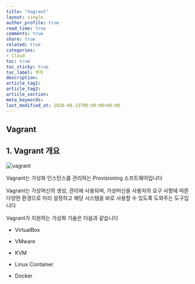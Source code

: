 ```yaml
---
title: "Vagrant"
layout: single
author_profile: true
read_time: true
comments: true
share: true
related: true
categories:
- Cloud
toc: true
toc_sticky: true
toc_label: 목차
description: 
article_tag1: 
article_tag2: 
article_section: 
meta_keywords: 
last_modified_at: 2020-08-15T00:00:00+00:00
---
```

## Vagrant

## 1. Vagrant 개요

![vagrant](https://user-images.githubusercontent.com/51220344/90275437-465db700-de9d-11ea-87a6-b0d946d3f70b.png)


Vagrant는 가상화 인스턴스를 관리하는 Provisioning 소프트웨어입니다

Vagrant는 가상머신의 생성, 관리에 사용되며, 가상머신을 사용자의 요구 사항에 따른 다양한 환경으로 미리 설정하고 해당 시스템을 바로 사용할 수 있도록 도와주는 도구입니다

Vagrant가 지원하는 가상화 기술은 다음과 같습니다

- VirtualBox

- VMware

- KVM

- Linux Container

- Docker